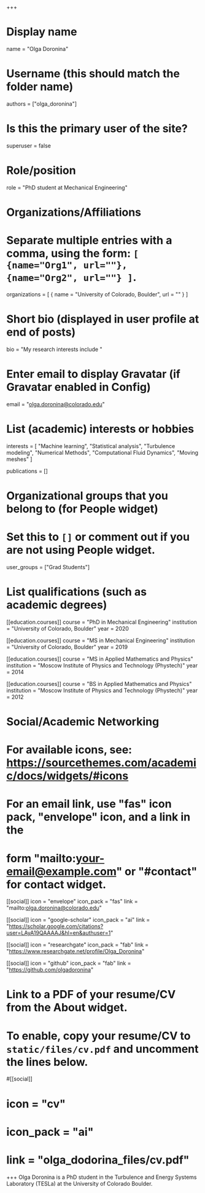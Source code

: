 +++
# Display name
name = "Olga Doronina"

# Username (this should match the folder name)
authors = ["olga_doronina"]

# Is this the primary user of the site?
superuser = false

# Role/position
role = "PhD student at Mechanical Engineering"

# Organizations/Affiliations
#   Separate multiple entries with a comma, using the form: `[ {name="Org1", url=""}, {name="Org2", url=""} ]`.
organizations = [ { name = "University of Colorado, Boulder", url = "" } ]

# Short bio (displayed in user profile at end of posts)
bio = "My research interests include "

# Enter email to display Gravatar (if Gravatar enabled in Config)
email = "olga.doronina@colorado.edu"

# List (academic) interests or hobbies
interests = [
	"Machine learning", 
	"Statistical analysis",
	"Turbulence modeling",
   "Numerical Methods",
   "Computational Fluid Dynamics",
   "Moving meshes"
]

publications = []
# Organizational groups that you belong to (for People widget)
#   Set this to `[]` or comment out if you are not using People widget.
user_groups = ["Grad Students"]

# List qualifications (such as academic degrees)
[[education.courses]]
  course = "PhD in Mechanical Engineering"
  institution = "University of Colorado, Boulder"
  year = 2020

[[education.courses]]
  course = "MS in Mechanical Engineering"
  institution = "University of Colorado, Boulder"
  year = 2019
  
[[education.courses]]
  course = "MS in Applied Mathematics and Physics"
  institution = "Moscow Institute of Physics and Technology (Phystech)"
  year = 2014

[[education.courses]]
  course = "BS in Applied Mathematics and Physics"
  institution = "Moscow Institute of Physics and Technology (Phystech)"
  year = 2012

# Social/Academic Networking
# For available icons, see: https://sourcethemes.com/academic/docs/widgets/#icons
#   For an email link, use "fas" icon pack, "envelope" icon, and a link in the
#   form "mailto:your-email@example.com" or "#contact" for contact widget.

[[social]]
  icon = "envelope"
  icon_pack = "fas"
  link = "mailto:olga.doronina@colorado.edu"

[[social]]
  icon = "google-scholar"
  icon_pack = "ai"
  link = "https://scholar.google.com/citations?user=LAyA19QAAAAJ&hl=en&authuser=1"

[[social]]
  icon = "researchgate"
  icon_pack = "fab"
  link = "https://www.researchgate.net/profile/Olga_Doronina"

[[social]]
  icon = "github"
  icon_pack = "fab"
  link = "https://github.com/olgadoronina"


# Link to a PDF of your resume/CV from the About widget.
# To enable, copy your resume/CV to `static/files/cv.pdf` and uncomment the lines below.
#[[social]]
#	icon = "cv"
#	icon_pack = "ai"
#	link = "olga_dodorina_files/cv.pdf"

+++
Olga Doronina is a PhD student in the Turbulence and Energy Systems Laboratory (TESLa) at the University of Colorado Boulder.
